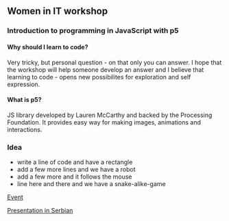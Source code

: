 ## Women in IT workshop

### Introduction to programming in JavaScript with p5

#### Why should I learn to code?

Very tricky, but personal question - on that only you can answer.
I hope that the workshop will help someone develop an answer and I believe
that learning to code - opens new possibilites for exploration and
self expression.

#### What is p5?

JS library developed by Lauren McCarthy and backed by the Processing Foundation.
It provides easy way for making images, animations and interactions.

### Idea

- write a line of code and have a rectangle
- add a few more lines and we have a robot
- add a few more and it follows the mouse
- line here and there and we have a snake-alike-game

[Event](https://www.facebook.com/biznisnova.women.in.it/)

[Presentation in Serbian](public/presentation.pdf)
